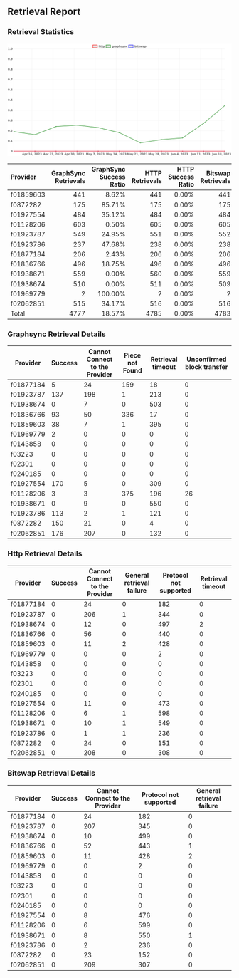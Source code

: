 ## Retrieval Report
### Retrieval Statistics
<img src="https://raw.githubusercontent.com/data-preservation-programs/filplus-checker-assets/main/filecoin-project/filecoin-plus-large-datasets/issues/1411/1687312539588.png"/>

| Provider  | GraphSync Retrievals | GraphSync Success Ratio | HTTP Retrievals | HTTP Success Ratio | Bitswap Retrievals | Bitswap Success Ratio |
| :-------- | -------------------: | ----------------------: | --------------: | -----------------: | -----------------: | --------------------: |
| f01859603 |                  441 |                   8.62% |             441 |              0.00% |                441 |                 0.00% |
| f0872282  |                  175 |                  85.71% |             175 |              0.00% |                175 |                 0.00% |
| f01927554 |                  484 |                  35.12% |             484 |              0.00% |                484 |                 0.00% |
| f01128206 |                  603 |                   0.50% |             605 |              0.00% |                605 |                 0.00% |
| f01923787 |                  549 |                  24.95% |             551 |              0.00% |                552 |                 0.00% |
| f01923786 |                  237 |                  47.68% |             238 |              0.00% |                238 |                 0.00% |
| f01877184 |                  206 |                   2.43% |             206 |              0.00% |                206 |                 0.00% |
| f01836766 |                  496 |                  18.75% |             496 |              0.00% |                496 |                 0.00% |
| f01938671 |                  559 |                   0.00% |             560 |              0.00% |                559 |                 0.00% |
| f01938674 |                  510 |                   0.00% |             511 |              0.00% |                509 |                 0.00% |
| f01969779 |                    2 |                 100.00% |               2 |              0.00% |                  2 |                 0.00% |
| f02062851 |                  515 |                  34.17% |             516 |              0.00% |                516 |                 0.00% |
| Total     |                 4777 |                  18.57% |            4785 |              0.00% |               4783 |                 0.00% |

### Graphsync Retrieval Details
| Provider  | Success | Cannot Connect to the Provider | Piece not Found | Retrieval timeout | Unconfirmed block transfer |
| --------- | ------- | ------------------------------ | --------------- | ----------------- | -------------------------- |
| f01877184 | 5       | 24                             | 159             | 18                | 0                          |
| f01923787 | 137     | 198                            | 1               | 213               | 0                          |
| f01938674 | 0       | 7                              | 0               | 503               | 0                          |
| f01836766 | 93      | 50                             | 336             | 17                | 0                          |
| f01859603 | 38      | 7                              | 1               | 395               | 0                          |
| f01969779 | 2       | 0                              | 0               | 0                 | 0                          |
| f0143858  | 0       | 0                              | 0               | 0                 | 0                          |
| f03223    | 0       | 0                              | 0               | 0                 | 0                          |
| f02301    | 0       | 0                              | 0               | 0                 | 0                          |
| f0240185  | 0       | 0                              | 0               | 0                 | 0                          |
| f01927554 | 170     | 5                              | 0               | 309               | 0                          |
| f01128206 | 3       | 3                              | 375             | 196               | 26                         |
| f01938671 | 0       | 9                              | 0               | 550               | 0                          |
| f01923786 | 113     | 2                              | 1               | 121               | 0                          |
| f0872282  | 150     | 21                             | 0               | 4                 | 0                          |
| f02062851 | 176     | 207                            | 0               | 132               | 0                          |

### Http Retrieval Details
| Provider  | Success | Cannot Connect to the Provider | General retrieval failure | Protocol not supported | Retrieval timeout |
| --------- | ------- | ------------------------------ | ------------------------- | ---------------------- | ----------------- |
| f01877184 | 0       | 24                             | 0                         | 182                    | 0                 |
| f01923787 | 0       | 206                            | 1                         | 344                    | 0                 |
| f01938674 | 0       | 12                             | 0                         | 497                    | 2                 |
| f01836766 | 0       | 56                             | 0                         | 440                    | 0                 |
| f01859603 | 0       | 11                             | 2                         | 428                    | 0                 |
| f01969779 | 0       | 0                              | 0                         | 2                      | 0                 |
| f0143858  | 0       | 0                              | 0                         | 0                      | 0                 |
| f03223    | 0       | 0                              | 0                         | 0                      | 0                 |
| f02301    | 0       | 0                              | 0                         | 0                      | 0                 |
| f0240185  | 0       | 0                              | 0                         | 0                      | 0                 |
| f01927554 | 0       | 11                             | 0                         | 473                    | 0                 |
| f01128206 | 0       | 6                              | 1                         | 598                    | 0                 |
| f01938671 | 0       | 10                             | 1                         | 549                    | 0                 |
| f01923786 | 0       | 1                              | 1                         | 236                    | 0                 |
| f0872282  | 0       | 24                             | 0                         | 151                    | 0                 |
| f02062851 | 0       | 208                            | 0                         | 308                    | 0                 |

### Bitswap Retrieval Details
| Provider  | Success | Cannot Connect to the Provider | Protocol not supported | General retrieval failure |
| --------- | ------- | ------------------------------ | ---------------------- | ------------------------- |
| f01877184 | 0       | 24                             | 182                    | 0                         |
| f01923787 | 0       | 207                            | 345                    | 0                         |
| f01938674 | 0       | 10                             | 499                    | 0                         |
| f01836766 | 0       | 52                             | 443                    | 1                         |
| f01859603 | 0       | 11                             | 428                    | 2                         |
| f01969779 | 0       | 0                              | 2                      | 0                         |
| f0143858  | 0       | 0                              | 0                      | 0                         |
| f03223    | 0       | 0                              | 0                      | 0                         |
| f02301    | 0       | 0                              | 0                      | 0                         |
| f0240185  | 0       | 0                              | 0                      | 0                         |
| f01927554 | 0       | 8                              | 476                    | 0                         |
| f01128206 | 0       | 6                              | 599                    | 0                         |
| f01938671 | 0       | 8                              | 550                    | 1                         |
| f01923786 | 0       | 2                              | 236                    | 0                         |
| f0872282  | 0       | 23                             | 152                    | 0                         |
| f02062851 | 0       | 209                            | 307                    | 0                         |
